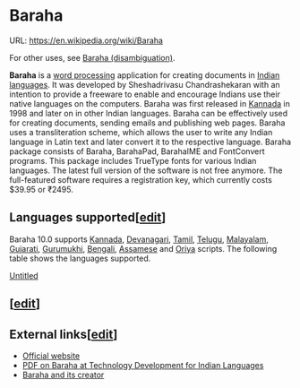 # Baraha

URL: https://en.wikipedia.org/wiki/Baraha

For other uses, see [Baraha (disambiguation)](https://en.wikipedia.org/wiki/Baraha_(disambiguation)).

**Baraha** is a [word processing](https://en.wikipedia.org/wiki/Word_processing) application for creating documents in [Indian languages](https://en.wikipedia.org/wiki/Languages_of_India). It was developed by Sheshadrivasu Chandrashekaran with an intention to provide a freeware to enable and encourage Indians use their native languages on the computers. Baraha was first released in [Kannada](https://en.wikipedia.org/wiki/Kannada_language) in 1998 and later on in other Indian languages. Baraha can be effectively used for creating documents, sending emails and publishing web pages. Baraha uses a transliteration scheme, which allows the user to write any Indian language in Latin text and later convert it to the respective language. Baraha package consists of Baraha, BarahaPad, BarahaIME and FontConvert programs. This package includes TrueType fonts for various Indian languages. The latest full version of the software is not free anymore. The full-featured software requires a registration key, which currently costs $39.95 or ₹2495.

## Languages supported[[edit](https://en.wikipedia.org/w/index.php?title=Baraha&action=edit&section=1)]

Baraha 10.0 supports [Kannada](https://en.wikipedia.org/wiki/Kannada), [Devanagari](https://en.wikipedia.org/wiki/Devanagari), [Tamil](https://en.wikipedia.org/wiki/Tamil_language), [Telugu](https://en.wikipedia.org/wiki/Telugu_language), [Malayalam](https://en.wikipedia.org/wiki/Malayalam), [Gujarati](https://en.wikipedia.org/wiki/Gujar%C4%81ti_script), [Gurumukhi](https://en.wikipedia.org/wiki/Gurumukhi), [Bengali](https://en.wikipedia.org/wiki/Bengali_alphabet), [Assamese](https://en.wikipedia.org/wiki/Assamese_language) and [Oriya](https://en.wikipedia.org/wiki/Oriya_script) scripts. The following table shows the languages supported.

[Untitled](Baraha%2025d1dd8b389e4f5398d6a52952b0e81c/Untitled%20Database%201d1c9ab9fa614002a86ea540fe5a852b.md)

## [[edit](https://en.wikipedia.org/w/index.php?title=Baraha&action=edit&section=2)]

## External links[[edit](https://en.wikipedia.org/w/index.php?title=Baraha&action=edit&section=3)]

- [Official website](http://www.baraha.com/about.php)
- [PDF on Baraha at Technology Development for Indian Languages](https://web.archive.org/web/20081202232205/http://tdil.mit.gov.in/TDIL-Jan-April-2004/baraha.pdf)
- [Baraha and its creator](http://www.hindu.com/mp/2004/06/09/stories/2004060901060100.htm)